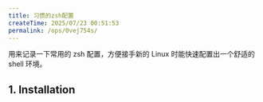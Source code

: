 ```yaml
---
title: 习惯的zsh配置
createTime: 2025/07/23 00:51:53
permalink: /ops/0vej754s/
---
```


用来记录一下常用的 zsh 配置，方便接手新的 Linux 时能快速配置出一个舒适的 shell 环境。

## 1. Installation
